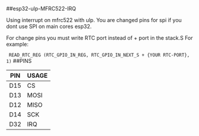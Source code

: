 ##esp32-ulp-MFRC522-IRQ

Using interrupt on mfrc522 with ulp.
You are changed pins for spi if you dont use SPI on main cores esp32.


For change pins you must write RTC port instead of + port in the stack.S
For example:

`
READ_RTC_REG (RTC_GPIO_IN_REG, RTC_GPIO_IN_NEXT_S + {YOUR RTC-PORT}, 1)`
##PINS

| PIN  | USAGE |
| ------------- | ------------- |
| D15  | CS  |
| D13  | MOSI  |
| D12  | MISO  |
| D14  | SCK  |
| D32  | IRQ  |